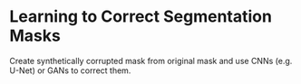 # Learning to Correct Segmentation Masks

Create synthetically corrupted mask from original mask and use CNNs (e.g. U-Net) 
or GANs to correct them.